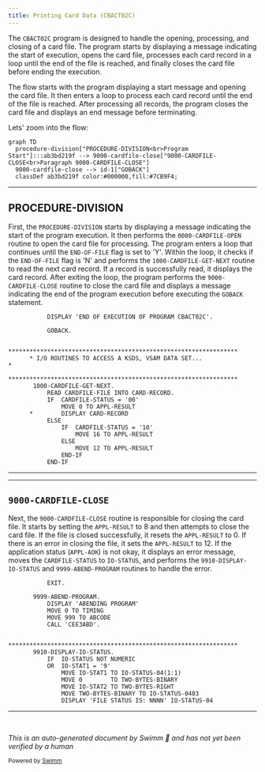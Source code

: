 ```yaml
---
title: Printing Card Data (CBACT02C)
---
```

The <SwmToken path="app/cbl/CBACT02C.cbl" pos="85:14:14" line-data="           DISPLAY &#39;END OF EXECUTION OF PROGRAM CBACT02C&#39;.                      ">`CBACT02C`</SwmToken> program is designed to handle the opening, processing, and closing of a card file. The program starts by displaying a message indicating the start of execution, opens the card file, processes each card record in a loop until the end of the file is reached, and finally closes the card file before ending the execution.

The flow starts with the program displaying a start message and opening the card file. It then enters a loop to process each card record until the end of the file is reached. After processing all records, the program closes the card file and displays an end message before terminating.

Lets' zoom into the flow:

```mermaid
graph TD
  procedure-division["PROCEDURE-DIVISION<br>Program Start"]:::ab3bd219f --> 9000-cardfile-close["9000-CARDFILE-CLOSE<br>Paragraph 9000-CARDFILE-CLOSE"]
  9000-cardfile-close --> id-1["GOBACK"]
  classDef ab3bd219f color:#000000,fill:#7CB9F4;
```

<SwmSnippet path="/app/cbl/CBACT02C.cbl" line="85">

---

## PROCEDURE-DIVISION

First, the `PROCEDURE-DIVISION` starts by displaying a message indicating the start of the program execution. It then performs the <SwmToken path="app/cbl/CBACT02C.cbl" pos="72:3:7" line-data="           PERFORM 0000-CARDFILE-OPEN.                                          ">`0000-CARDFILE-OPEN`</SwmToken> routine to open the card file for processing. The program enters a loop that continues until the <SwmToken path="app/cbl/CBACT02C.cbl" pos="65:3:7" line-data="       01  END-OF-FILE             PIC X(01)    VALUE &#39;N&#39;.                      ">`END-OF-FILE`</SwmToken> flag is set to 'Y'. Within the loop, it checks if the <SwmToken path="app/cbl/CBACT02C.cbl" pos="65:3:7" line-data="       01  END-OF-FILE             PIC X(01)    VALUE &#39;N&#39;.                      ">`END-OF-FILE`</SwmToken> flag is 'N' and performs the <SwmToken path="app/cbl/CBACT02C.cbl" pos="92:1:7" line-data="       1000-CARDFILE-GET-NEXT.                                                  ">`1000-CARDFILE-GET-NEXT`</SwmToken> routine to read the next card record. If a record is successfully read, it displays the card record. After exiting the loop, the program performs the <SwmToken path="app/cbl/CBACT02C.cbl" pos="83:3:7" line-data="           PERFORM 9000-CARDFILE-CLOSE.                                         ">`9000-CARDFILE-CLOSE`</SwmToken> routine to close the card file and displays a message indicating the end of the program execution before executing the <SwmToken path="app/cbl/CBACT02C.cbl" pos="87:1:1" line-data="           GOBACK.                                                              ">`GOBACK`</SwmToken> statement.

```cobol
           DISPLAY 'END OF EXECUTION OF PROGRAM CBACT02C'.                      
                                                                                
           GOBACK.                                                              
                                                                                
      *****************************************************************         
      * I/O ROUTINES TO ACCESS A KSDS, VSAM DATA SET...               *         
      *****************************************************************         
       1000-CARDFILE-GET-NEXT.                                                  
           READ CARDFILE-FILE INTO CARD-RECORD.                                 
           IF  CARDFILE-STATUS = '00'                                           
               MOVE 0 TO APPL-RESULT                                            
      *        DISPLAY CARD-RECORD                                              
           ELSE                                                                 
               IF  CARDFILE-STATUS = '10'                                       
                   MOVE 16 TO APPL-RESULT                                       
               ELSE                                                             
                   MOVE 12 TO APPL-RESULT                                       
               END-IF                                                           
           END-IF                                                               
```

---

</SwmSnippet>

<SwmSnippet path="/app/cbl/CBACT02C.cbl" line="152">

---

## <SwmToken path="app/cbl/CBACT02C.cbl" pos="83:3:7" line-data="           PERFORM 9000-CARDFILE-CLOSE.                                         ">`9000-CARDFILE-CLOSE`</SwmToken>

Next, the <SwmToken path="app/cbl/CBACT02C.cbl" pos="83:3:7" line-data="           PERFORM 9000-CARDFILE-CLOSE.                                         ">`9000-CARDFILE-CLOSE`</SwmToken> routine is responsible for closing the card file. It starts by setting the <SwmToken path="app/cbl/CBACT02C.cbl" pos="95:7:9" line-data="               MOVE 0 TO APPL-RESULT                                            ">`APPL-RESULT`</SwmToken> to 8 and then attempts to close the card file. If the file is closed successfully, it resets the <SwmToken path="app/cbl/CBACT02C.cbl" pos="95:7:9" line-data="               MOVE 0 TO APPL-RESULT                                            ">`APPL-RESULT`</SwmToken> to 0. If there is an error in closing the file, it sets the <SwmToken path="app/cbl/CBACT02C.cbl" pos="95:7:9" line-data="               MOVE 0 TO APPL-RESULT                                            ">`APPL-RESULT`</SwmToken> to 12. If the application status (<SwmToken path="app/cbl/CBACT02C.cbl" pos="62:3:5" line-data="           88  APPL-AOK            VALUE 0.                                     ">`APPL-AOK`</SwmToken>) is not okay, it displays an error message, moves the <SwmToken path="app/cbl/CBACT02C.cbl" pos="94:3:5" line-data="           IF  CARDFILE-STATUS = &#39;00&#39;                                           ">`CARDFILE-STATUS`</SwmToken> to <SwmToken path="app/cbl/CBACT02C.cbl" pos="161:5:7" line-data="       9910-DISPLAY-IO-STATUS.                                                  ">`IO-STATUS`</SwmToken>, and performs the <SwmToken path="app/cbl/CBACT02C.cbl" pos="161:1:7" line-data="       9910-DISPLAY-IO-STATUS.                                                  ">`9910-DISPLAY-IO-STATUS`</SwmToken> and <SwmToken path="app/cbl/CBACT02C.cbl" pos="154:1:5" line-data="       9999-ABEND-PROGRAM.                                                      ">`9999-ABEND-PROGRAM`</SwmToken> routines to handle the error.

```cobol
           EXIT.                                                                
                                                                                
       9999-ABEND-PROGRAM.                                                      
           DISPLAY 'ABENDING PROGRAM'                                           
           MOVE 0 TO TIMING                                                     
           MOVE 999 TO ABCODE                                                   
           CALL 'CEE3ABD'.                                                      
                                                                                
      *****************************************************************         
       9910-DISPLAY-IO-STATUS.                                                  
           IF  IO-STATUS NOT NUMERIC                                            
           OR  IO-STAT1 = '9'                                                   
               MOVE IO-STAT1 TO IO-STATUS-04(1:1)                               
               MOVE 0        TO TWO-BYTES-BINARY                                
               MOVE IO-STAT2 TO TWO-BYTES-RIGHT                                 
               MOVE TWO-BYTES-BINARY TO IO-STATUS-0403                          
               DISPLAY 'FILE STATUS IS: NNNN' IO-STATUS-04                      
```

---

</SwmSnippet>

&nbsp;

*This is an auto-generated document by Swimm 🌊 and has not yet been verified by a human*

<SwmMeta version="3.0.0" repo-id="Z2l0aHViJTNBJTNBa3luZHJ5bC1hd3MtbWFpbmZyYW1lLW1vZGVybml6YXRpb24tY2FyZGRlbW8lM0ElM0FTd2ltbS1EZW1v" repo-name="kyndryl-aws-mainframe-modernization-carddemo"><sup>Powered by [Swimm](/)</sup></SwmMeta>
